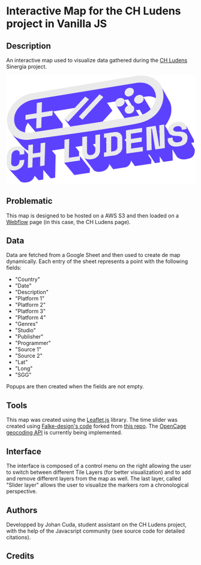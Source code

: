 # Interactive Map for the CH Ludens project in Vanilla JS

## Description

An interactive map used to visualize data gathered during the [CH Ludens](https://chludens.ch/) Sinergia project.

![Dashboard view](/img/ch_ludens_logo.png)

## Problematic

This map is designed to be hosted on a AWS S3 and then loaded on a [Webflow](https://webflow.com/) page (in this case, the CH Ludens page).

## Data

Data are fetched from a Google Sheet and then used to create de map dynamically. Each entry of the sheet represents a point with the following fields:

- "Country"
- "Date"
- "Description"
- "Platform 1"
- "Platform 2"
- "Platform 3"
- "Platform 4"
- "Genres"
- "Studio"
- "Publisher"
- "Programmer"
- "Source 1"
- "Source 2"
- "Lat"
- "Long"
- "SGG"

Popups are then created when the fields are not empty.

## Tools

This map was created using the [Leaflet.js](https://leafletjs.com/) library. The time slider was created using [Falke-design's code](https://github.com/Falke-Design/LeafletSlider) forked from [this repo](https://github.com/dwilhelm89/LeafletSlider). The [OpenCage geocoding API](https://opencagedata.com/tutorials/geocode-in-javascript) is currently being implemented.

## Interface

The interface is composed of a control menu on the right allowing the user to switch between different Tile Layers (for better visualization) and to add and remove different layers from the map as well. The last layer, called "Slider layer" allows the user to visualize the markers rom a chronological perspective.


## Authors

Developped by Johan Cuda, student assistant on the CH Ludens project, with the help of the Javacsript community (see source code for detailed citations).

## Credits

